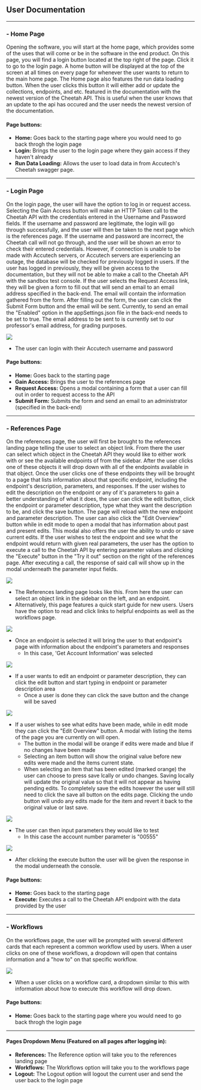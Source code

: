 ## User Documentation
---
### - Home Page

Opening the software, you will start at the home page, which provides some of the uses that will come or be in the software in the end product. On this page, you will find a login button located at the top right of the page. Click it to go to the login page. A home button will be displayed at the top of the screen at all times on every page for whenever the user wants to return to the main home page. The Home page also features the run data loading button. When the user clicks this button it will either add or update the collections, endpoints, and etc. featured in the documentation with the newest version of the Cheetah API. This is useful when the user knows that an update to the api has occured and the user needs the newest version of the documentation.

#### Page buttons:
- <b>Home:</b> Goes back to the starting page where you would need to go back throgh the login page
- <b>Login:</b> Brings the user to the login page where they gain access if they haven't already
- <b>Run Data Loading:</b> Allows the user to load data in from Accutech's Cheetah swagger page.

---
### - Login Page

On the login page, the user will have the option to log in or request access. Selecting the Gain Access button will make an HTTP Token call to the Cheetah API with the credentials entered in the Username and Password fields. If the username and password are legitimate, the login will go through successfully, and the user will then be taken to the next page which is the references page. If the username and password are incorrect, the Cheetah call will not go through, and the user will be shown an error to check their entered credentials. However, if connection is unable to be made with Accutech servers, or Accutech servers are experiencing an outage, the database will be checked for previously logged in users. If the user has logged in previously, they will be given access to the documentation, but they will not be able to make a call to the Cheetah API with the sandbox test console. If the user selects the Request Access link, they will be given a form to fill out that will send an email to an email address specified in the back-end. The email will contain the information gathered from the form. After filling out the form, the user can click the Submit Form button and the email will be sent. Currently, to send an email the "Enabled" option in the appSettings.json file in the back-end needs to be set to true. The email address to be sent to is currently set to our professor's email address, for grading purposes.

<img src="DocumentationImages/LoginUser.PNG"> <br>
- The user can login with their Accutech username and password

#### Page buttons:
- <b>Home:</b> Goes back to the starting page
- <b>Gain Access:</b> Brings the user to the references page
- <b>Request Access:</b> Opens a modal containing a form that a user can fill out in order to request access to the API
- <b>Submit Form:</b> Submits the form and send an email to an administrator (specified in the back-end)

---
### - References Page

On the references page, the user will first be brought to the references landing page telling the user to select an object link. From there the user can select which object in the Cheetah API they would like to either work with or see the available endpoints of from the sidebar. After the user clicks one of these objects it will drop down with all of the endpoints available in that object. Once the user clicks one of these endpoints they will be brought to a page that lists information about that specific endpoint, including the endpoint's description, parameters, and responses. If the user wishes to edit the description on the endpoint or any of it's parameters to gain a better understanding of what it does, the user can click the edit button, click the endpoint or parameter description, type what they want the description to be, and click the save button. The page will reload with the new endpoint and parameter description. The user can also click the "Edit Overview" button while in edit mode to open a modal that has information about past and present edits. This modal also offers the user the ability to undo or save current edits. If the user wishes to test the endpoint and see what the endpoint would return with given real parameters, the user has the option to execute a call to the Cheetah API by entering parameter values and clicking the "Execute" button in the "Try it out" section on the right of the references page. After executing a call, the response of said call will show up in the modal underneath the parameter input fields.

<img src="DocumentationImages/ReferencesLanding.PNG"> <br>
- The References landing page looks like this. From here the user can select an object link in the sidebar on the left, and an endpoint.
- Alternatively, this page features a quick start guide for new users. Users have the option to read and click links to helpful endpoints as well as the workflows page.

<img src="DocumentationImages/GetAccountInformationEndpoint.PNG"> <br>
- Once an endpoint is selected it will bring the user to that endpoint's page with information about the endpoint's parameters and responses
    - In this case, 'Get Account Information' was selected

<img src="DocumentationImages/EditingEndpoint.PNG"> <br>
- If a user wants to edit an endpoint or parameter description, they can click the edit button and start typing in endpoint or parameter description area
    - Once a user is done they can click the save button and the change will be saved

<img src="DocumentationImages/EditOverviewModal.PNG"> <br>
- If a user wishes to see what edits have been made, while in edit mode they can click the "Edit Overview" button. A modal with listing the items of the page you are currently on will open.
    - The button in the modal will be orange if edits were made and blue if no changes have been made
    - Selecting an item button will show the original value before new edits were made and the items current state. 
    - When selecting an item that has been edited (marked orange) the user can choose to press save lcally or undo changes. Saving locally will update the original value so that it will not appear as having pending edits. To completely save the edits however the user will still need to click the save all button on the edits page. Clicking the undo button will undo any edits made for the item and revert it back to the original value or last save. 

<img src="DocumentationImages/EnteredParameter.PNG"> <br>
- The user can then input parameters they would like to test
    - In this case the account number parameter is "00555"

<img src="DocumentationImages/ConsoleResponse.PNG"> <br>
- After clicking the execute button the user will be given the response in the modal underneath the console.

#### Page buttons:
- <b>Home:</b> Goes back to the starting page
- <b>Execute:</b> Executes a call to the Cheetah API endpoint with the data provided by the user

---
### - Workflows
On the workflows page, the user will be prompted with several different cards that each represent a common workflow used by users. When a user clicks on one of these workflows, a dropdown will open that contains information and a "how to" on that specific workflow.

<img src="DocumentationImages/Workflow.PNG"> <br>
- When a user clicks on a workflow card, a dropdown similar to this with information about how to execute this workflow will drop down.

#### Page buttons:
- <b>Home:</b> Goes back to the starting page where you would need to go back throgh the login page

---
#### Pages Dropdown Menu (Featured on all pages after logging in):
- <b>References:</b> The Reference option will take you to the references landing page
- <b>Workflows:</b> The Workflows option will take you to the workflows page
- <b>Logout:</b> The Logout option will logout the current user and send the user back to the login page
